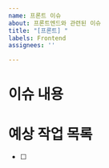 ```yaml
---
name: 프론트 이슈
about: 프론트엔드와 관련된 이슈
title: "[프론트] "
labels: Frontend
assignees: ''

---
```


# 이슈 내용


# 예상 작업 목록
- [ ]
